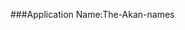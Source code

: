 ###Application Name:The-Akan-names
<!-- ##Description
This is an application that will enable someone to know their Akan name depending on the day someone is born.You will only be able to know your Akan name after filling out the form correctly.
##Author:RACHEL AKINYI OWUOR
##Live Link


##Technologies Used
I used:
HTML
CSS
Javascript
##Support and contact details
If you have any issues, or have questions, ideas or concerns you can contact me via email-address-owuorrachel@gmail.com

##License
Permission is hereby granted, free of charge, to any person obtaining a copy of this software and associated documentation files (the "Software"), to deal in the Software without restriction, including without limitation the rights to use, copy, modify, merge, publish, distribute, sublicense, and/or sell copies of the Software, and to permit persons to whom the Software is furnished to do so, subject to the following conditions:
The above copyright notice and this permission notice shall be included in all copies or substantial portions of the Software.
THE SOFTWARE IS PROVIDED "AS IS", WITHOUT WARRANTY OF ANY KIND, EXPRESS OR IMPLIED, INCLUDING BUT NOT LIMITED TO THE WARRANTIES OF MERCHANTABILITY, FITNESS FOR A PARTICULAR PURPOSE AND NONINFRINGEMENT. IN NO EVENT SHALL THE AUTHORS OR COPYRIGHT HOLDERS BE LIABLE FOR ANY CLAIM, DAMAGES OR OTHER LIABILITY, WHETHER IN AN ACTION OF CONTRACT, TORT OR OTHERWISE, ARISING FROM, OUT OF OR IN CONNECTION WITH THE SOFTWARE OR THE USE OR OTHER DEALINGS IN THE SOFTWARE.Copyright (c) 2020 Rachel Akinyi Owuor -->